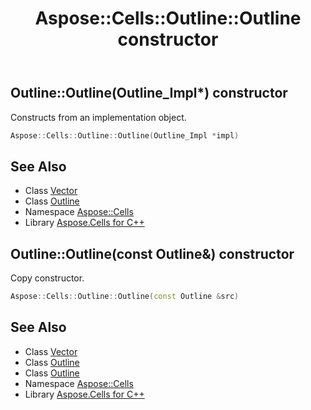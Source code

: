 ﻿---
title: Aspose::Cells::Outline::Outline constructor
linktitle: Outline
second_title: Aspose.Cells for C++ API Reference
description: 'Aspose::Cells::Outline::Outline constructor. Constructs from an implementation object in C++.'
type: docs
weight: 100
url: /cpp/aspose.cells/outline/outline/
---
## Outline::Outline(Outline_Impl*) constructor


Constructs from an implementation object.

```cpp
Aspose::Cells::Outline::Outline(Outline_Impl *impl)
```

## See Also

* Class [Vector](../../vector/)
* Class [Outline](../)
* Namespace [Aspose::Cells](../../)
* Library [Aspose.Cells for C++](../../../)
## Outline::Outline(const Outline\&) constructor


Copy constructor.

```cpp
Aspose::Cells::Outline::Outline(const Outline &src)
```

## See Also

* Class [Vector](../../vector/)
* Class [Outline](../)
* Class [Outline](../)
* Namespace [Aspose::Cells](../../)
* Library [Aspose.Cells for C++](../../../)
